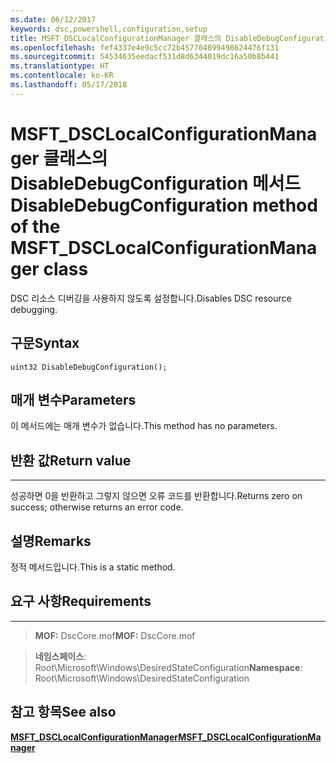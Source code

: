```yaml
---
ms.date: 06/12/2017
keywords: dsc,powershell,configuration,setup
title: MSFT_DSCLocalConfigurationManager 클래스의 DisableDebugConfiguration 메서드
ms.openlocfilehash: fef4337e4e9c5cc72b457704899498624476f131
ms.sourcegitcommit: 54534635eedacf531d8d6344019dc16a50b8b441
ms.translationtype: HT
ms.contentlocale: ko-KR
ms.lasthandoff: 05/17/2018
---
```

# <a name="disabledebugconfiguration-method-of-the-msftdsclocalconfigurationmanager-class"></a><span data-ttu-id="23a8a-103">MSFT_DSCLocalConfigurationManager 클래스의 DisableDebugConfiguration 메서드</span><span class="sxs-lookup"><span data-stu-id="23a8a-103">DisableDebugConfiguration method of the MSFT_DSCLocalConfigurationManager class</span></span>

<span data-ttu-id="23a8a-104">DSC 리소스 디버깅을 사용하지 않도록 설정합니다.</span><span class="sxs-lookup"><span data-stu-id="23a8a-104">Disables DSC resource debugging.</span></span>

<a name="syntax"></a><span data-ttu-id="23a8a-105">구문</span><span class="sxs-lookup"><span data-stu-id="23a8a-105">Syntax</span></span>
------

```mof
uint32 DisableDebugConfiguration();
```

<a name="parameters"></a><span data-ttu-id="23a8a-106">매개 변수</span><span class="sxs-lookup"><span data-stu-id="23a8a-106">Parameters</span></span>
----------

<span data-ttu-id="23a8a-107">이 메서드에는 매개 변수가 없습니다.</span><span class="sxs-lookup"><span data-stu-id="23a8a-107">This method has no parameters.</span></span>

## <a name="return-value"></a><span data-ttu-id="23a8a-108">반환 값</span><span class="sxs-lookup"><span data-stu-id="23a8a-108">Return value</span></span>
------------

<span data-ttu-id="23a8a-109">성공하면 0을 반환하고 그렇지 않으면 오류 코드를 반환합니다.</span><span class="sxs-lookup"><span data-stu-id="23a8a-109">Returns zero on success; otherwise returns an error code.</span></span>

## <a name="remarks"></a><span data-ttu-id="23a8a-110">설명</span><span class="sxs-lookup"><span data-stu-id="23a8a-110">Remarks</span></span>

<span data-ttu-id="23a8a-111">정적 메서드입니다.</span><span class="sxs-lookup"><span data-stu-id="23a8a-111">This is a static method.</span></span>

## <a name="requirements"></a><span data-ttu-id="23a8a-112">요구 사항</span><span class="sxs-lookup"><span data-stu-id="23a8a-112">Requirements</span></span>
------------
><span data-ttu-id="23a8a-113">**MOF:** DscCore.mof</span><span class="sxs-lookup"><span data-stu-id="23a8a-113">**MOF:** DscCore.mof</span></span>

><span data-ttu-id="23a8a-114">**네임스페이스**: Root\Microsoft\Windows\DesiredStateConfiguration</span><span class="sxs-lookup"><span data-stu-id="23a8a-114">**Namespace**: Root\Microsoft\Windows\DesiredStateConfiguration</span></span>


## <a name="see-also"></a><span data-ttu-id="23a8a-115">참고 항목</span><span class="sxs-lookup"><span data-stu-id="23a8a-115">See also</span></span>


[<span data-ttu-id="23a8a-116">**MSFT_DSCLocalConfigurationManager**</span><span class="sxs-lookup"><span data-stu-id="23a8a-116">**MSFT_DSCLocalConfigurationManager**</span></span>](msft-dsclocalconfigurationmanager.md)
